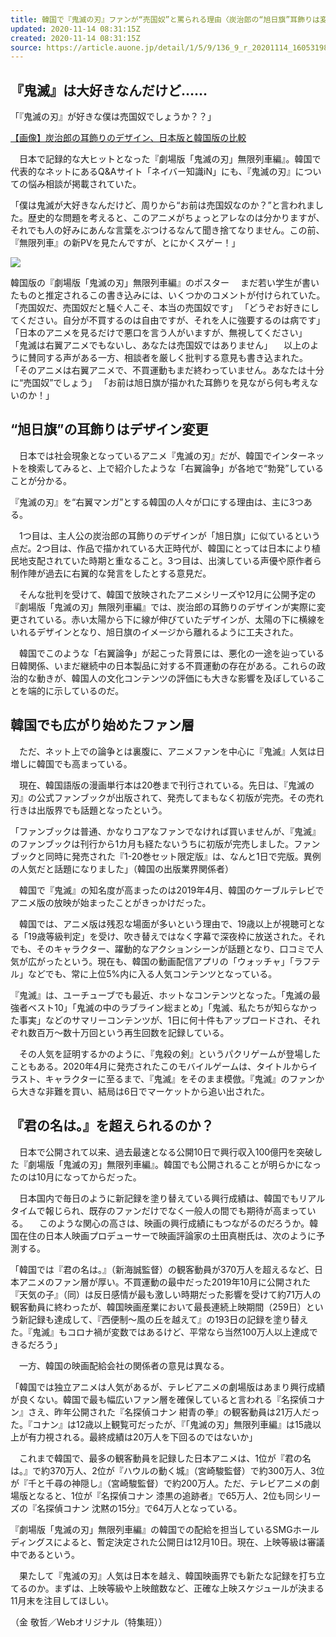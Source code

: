 ```yaml
---
title: 韓国で『鬼滅の刃』ファンが“売国奴”と罵られる理由〈炭治郎の“旭日旗”耳飾りは変更、12月公開へ〉
updated: 2020-11-14 08:31:15Z
created: 2020-11-14 08:31:15Z
source: https://article.auone.jp/detail/1/5/9/136_9_r_20201114_1605319874654247
---
```


## 『鬼滅』は大好きなんだけど……

「『鬼滅の刃』が好きな僕は売国奴でしょうか？？」

[【画像】炭治郎の耳飾りのデザイン、日本版と韓国版の比較](https://bunshun.jp/articles/photo/41553?utm_source=article.auone.jp&utm_medium=referral&utm_campaign=partnerLink&pn=3)

　日本で記録的な大ヒットとなった『劇場版「鬼滅の刃」無限列車編』。韓国で代表的なネットにあるQ&Aサイト「ネイバー知識iN」にも、『鬼滅の刃』についての悩み相談が掲載されていた。

「僕は鬼滅が大好きなんだけど、周りから“お前は売国奴なのか？”と言われました。歴史的な問題を考えると、このアニメがちょっとアレなのは分かりますが、それでも人の好みにあんな言葉をぶつけるなんて聞き捨てなりません。この前、『無限列車』の新PVを見たんですが、とにかくスゲー！」

![](https://portal.st-img.jp/detail/10d58d93b63ba364e142fe6666555adb_1605341642_2.jpg)

韓国版の『劇場版「鬼滅の刃」無限列車編』のポスター
　まだ若い学生が書いたものと推定されるこの書き込みには、いくつかのコメントが付けられていた。
「売国奴だ、売国奴だと騒ぐ人こそ、本当の売国奴です」
「どうぞお好きにしてください。自分が不買するのは自由ですが、それを人に強要するのは病です」
「日本のアニメを見るだけで悪口を言う人がいますが、無視してください」
「鬼滅は右翼アニメでもないし、あなたは売国奴ではありません」
　以上のように賛同する声がある一方、相談者を厳しく批判する意見も書き込まれた。
「そのアニメは右翼アニメで、不買運動もまだ終わっていません。あなたは十分に“売国奴”でしょう」
「お前は旭日旗が描かれた耳飾りを見ながら何も考えないのか！」

## “旭日旗”の耳飾りはデザイン変更

　日本では社会現象となっているアニメ『鬼滅の刃』だが、韓国でインターネットを検索してみると、上で紹介したような「右翼論争」が各地で“勃発”していることが分かる。

『鬼滅の刃』を“右翼マンガ”とする韓国の人々が口にする理由は、主に3つある。

　1つ目は、主人公の炭治郎の耳飾りのデザインが「旭日旗」に似ているという点だ。2つ目は、作品で描かれている大正時代が、韓国にとっては日本により植民地支配されていた時期と重なること。3つ目は、出演している声優や原作者ら制作陣が過去に右翼的な発言をしたとする意見だ。

　そんな批判を受けて、韓国で放映されたアニメシリーズや12月に公開予定の『劇場版「鬼滅の刃」無限列車編』では、炭治郎の耳飾りのデザインが実際に変更されている。赤い太陽から下に線が伸びていたデザインが、太陽の下に横線をいれるデザインとなり、旭日旗のイメージから離れるように工夫された。

　韓国でこのような「右翼論争」が起こった背景には、悪化の一途を辿っている日韓関係、いまだ継続中の日本製品に対する不買運動の存在がある。これらの政治的な動きが、韓国人の文化コンテンツの評価にも大きな影響を及ぼしていることを端的に示しているのだ。

## 韓国でも広がり始めたファン層

　ただ、ネット上での論争とは裏腹に、アニメファンを中心に『鬼滅』人気は日増しに韓国でも高まっている。

　現在、韓国語版の漫画単行本は20巻まで刊行されている。先日は、『鬼滅の刃』の公式ファンブックが出版されて、発売してまもなく初版が完売。その売れ行きは出版界でも話題となったという。

「ファンブックは普通、かなりコアなファンでなければ買いませんが、『鬼滅』のファンブックは刊行から1カ月も経たないうちに初版が完売しました。ファンブックと同時に発売された『1-20巻セット限定版』は、なんと1日で完版。異例の人気だと話題になりました」（韓国の出版業界関係者）

　韓国で『鬼滅』の知名度が高まったのは2019年4月、韓国のケーブルテレビでアニメ版の放映が始まったことがきっかけだった。

　韓国では、アニメ版は残忍な場面が多いという理由で、19歳以上が視聴可となる「19歳等級判定」を受け、吹き替えではなく字幕で深夜枠に放送された。それでも、そのキャラクター、躍動的なアクションシーンが話題となり、口コミで人気が広がったという。現在も、韓国の動画配信アプリの「ウォッチャ」「ラフテル」などでも、常に上位5%内に入る人気コンテンツとなっている。

『鬼滅』は、ユーチューブでも最近、ホットなコンテンツとなった。「鬼滅の最強者ベスト10」「鬼滅の中のラブライン総まとめ」「鬼滅、私たちが知らなかった事実」などのサマリーコンテンツが、1日に何十件もアップロードされ、それぞれ数百万～数十万回という再生回数を記録している。

　その人気を証明するかのように、『鬼殺の剣』というパクリゲームが登場したこともある。2020年4月に発売されたこのモバイルゲームは、タイトルからイラスト、キャラクターに至るまで、『鬼滅』をそのまま模倣。『鬼滅』のファンから大きな非難を買い、結局は6日でマーケットから追い出された。

## 『君の名は。』を超えられるのか？

　日本で公開されて以来、過去最速となる公開10日で興行収入100億円を突破した『劇場版「鬼滅の刃」無限列車編』。韓国でも公開されることが明らかになったのは10月になってからだった。

　日本国内で毎日のように新記録を塗り替えている興行成績は、韓国でもリアルタイムで報じられ、既存のファンだけでなく一般人の間でも期待が高まっている。
　このような関心の高さは、映画の興行成績にもつながるのだろうか。韓国在住の日本人映画プロデューサーで映画評論家の土田真樹氏は、次のように予測する。

「韓国では『君の名は。』（新海誠監督）の観客動員が370万人を超えるなど、日本アニメのファン層が厚い。不買運動の最中だった2019年10月に公開された『天気の子』（同）は反日感情が最も激しい時期だった影響を受けて約71万人の観客動員に終わったが、韓国映画産業において最長連続上映期間（259日）という新記録も達成して、『西便制～風の丘を越えて』の193日の記録を塗り替えた。『鬼滅』もコロナ禍が変数ではあるけど、平常なら当然100万人以上達成できるだろう」

　一方、韓国の映画配給会社の関係者の意見は異なる。

「韓国では独立アニメは人気があるが、テレビアニメの劇場版はあまり興行成績が良くない。韓国で最も幅広いファン層を確保していると言われる『名探偵コナン』さえ、昨年公開された『名探偵コナン 紺青の拳』の観客動員は21万人だった。『コナン』は12歳以上観覧可だったが、『「鬼滅の刃」無限列車編』は15歳以上が有力視される。最終成績は20万人を下回るのではないか」

　これまで韓国で、最多の観客動員を記録した日本アニメは、1位が『君の名は。』で約370万人、2位が『ハウルの動く城』（宮崎駿監督）で約300万人、3位が『千と千尋の神隠し』（宮崎駿監督）で約200万人。ただ、テレビアニメの劇場版となると、1位が『名探偵コナン 漆黒の追跡者』で65万人、2位も同シリーズの『名探偵コナン 沈黙の15分』で64万人となっている。

『劇場版「鬼滅の刃」無限列車編』の韓国での配給を担当しているSMGホールディングスによると、暫定決定された公開日は12月10日。現在、上映等級は審議中であるという。

　果たして『鬼滅の刃』人気は日本を越え、韓国映画界でも新たな記録を打ち立てるのか。まずは、上映等級や上映館数など、正確な上映スケジュールが決まる11月末を注目してほしい。

（金 敬哲／Webオリジナル（特集班））